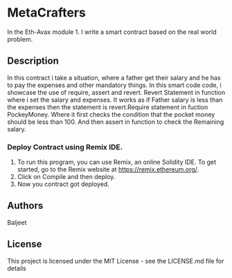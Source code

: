 # MetaCrafters

In the Eth-Avax module 1. I write a smart contract based on the real world problem.

## Description
In this contract i take a situation, where a father get their salary and he has to pay the expenses and other mandatory things. In this smart code code, i showcase the use of require, assert and revert. Revert Statement in function where i set the salary and expenses. It works as if Father salary is less than the expenses then the statement is revert.Require statement in fuction PockeyMoney. Where it first checks the condition that the pocket money should be less than 100. And then assert in function to check the Remaining salary.

### Deploy Contract using Remix IDE.

1. To run this program, you can use Remix, an online Solidity IDE. To get started, go to the Remix website at https://remix.ethereum.org/.
2. Click on Compile and then deploy.
3. Now you contract got deployed.

## Authors

Baljeet


## License

This project is licensed under the MIT License - see the LICENSE.md file for details
